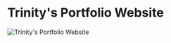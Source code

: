 # Trinity's Portfolio Website
![Trinity's Portfolio Website](https://i.ibb.co/bKmkqvs/Portfolio-Home.png)
